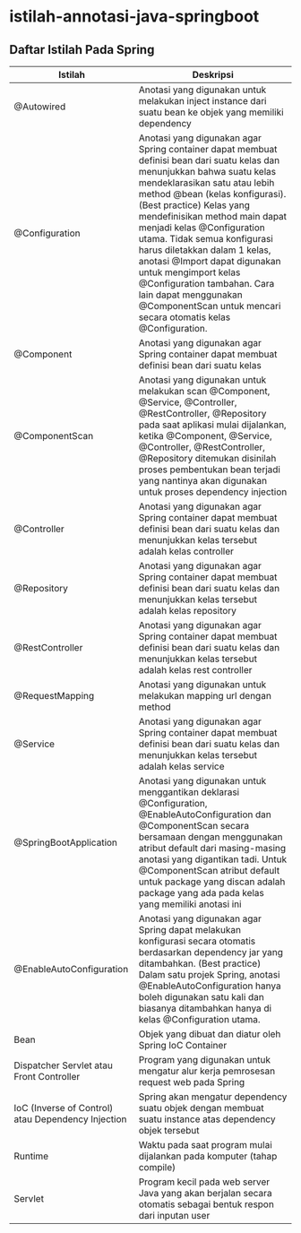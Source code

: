 # istilah-annotasi-java-springboot

## Daftar Istilah Pada Spring

Istilah | Deskripsi
------------ | -------------
@Autowired | Anotasi yang digunakan untuk melakukan inject instance dari suatu bean ke objek yang memiliki dependency
@Configuration | Anotasi yang digunakan agar Spring container dapat membuat definisi bean dari suatu kelas dan menunjukkan bahwa suatu kelas mendeklarasikan satu atau lebih method @bean (kelas konfigurasi).  (Best practice) Kelas yang mendefinisikan method main dapat menjadi kelas @Configuration utama. Tidak semua konfigurasi harus diletakkan dalam 1 kelas, anotasi @Import dapat digunakan untuk mengimport kelas @Configuration tambahan. Cara lain dapat menggunakan @ComponentScan untuk mencari secara otomatis kelas @Configuration.
@Component | Anotasi yang digunakan agar Spring container dapat membuat definisi bean dari suatu kelas
@ComponentScan | Anotasi yang digunakan untuk melakukan scan @Component, @Service, @Controller, @RestController, @Repository pada saat aplikasi mulai dijalankan, ketika @Component, @Service, @Controller, @RestController, @Repository ditemukan disinilah proses pembentukan bean terjadi yang nantinya akan digunakan untuk proses dependency injection
@Controller | Anotasi yang digunakan agar Spring container dapat membuat definisi bean dari suatu kelas dan menunjukkan kelas tersebut adalah kelas controller
@Repository | Anotasi yang digunakan agar Spring container dapat membuat definisi bean dari suatu kelas dan menunjukkan kelas tersebut adalah kelas repository
@RestController | Anotasi yang digunakan agar Spring container dapat membuat definisi bean dari suatu kelas dan menunjukkan kelas tersebut adalah kelas rest controller
@RequestMapping | Anotasi yang digunakan untuk melakukan mapping url dengan method
@Service | Anotasi yang digunakan agar Spring container dapat membuat definisi bean dari suatu kelas dan menunjukkan kelas tersebut adalah kelas service
@SpringBootApplication | Anotasi yang digunakan untuk menggantikan deklarasi @Configuration, @EnableAutoConfiguration dan @ComponentScan secara bersamaan dengan menggunakan atribut default dari masing-masing anotasi yang digantikan tadi. Untuk @ComponentScan atribut default untuk package yang discan adalah package yang ada pada kelas yang memiliki anotasi ini
@EnableAutoConfiguration | Anotasi yang digunakan agar Spring dapat melakukan konfigurasi secara otomatis berdasarkan dependency jar yang ditambahkan. (Best practice) Dalam satu projek Spring, anotasi @EnableAutoConfiguration hanya boleh digunakan satu kali dan biasanya ditambahkan hanya di kelas @Configuration utama.
Bean | Objek yang dibuat dan diatur oleh Spring IoC Container
Dispatcher Servlet atau Front Controller | Program yang digunakan untuk mengatur alur kerja pemrosesan request web pada Spring
IoC (Inverse of Control) atau Dependency Injection | Spring akan mengatur dependency suatu objek dengan membuat suatu instance atas dependency objek tersebut
Runtime | Waktu pada saat program mulai dijalankan pada komputer (tahap compile)
Servlet | Program kecil pada web server Java yang akan berjalan secara otomatis sebagai bentuk respon dari inputan user

